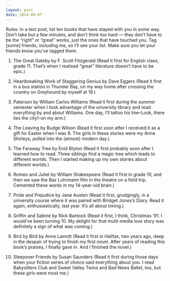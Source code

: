 ```yaml
---
layout: post
date: 2014-09-07
---
```


Rules: In a text post, list ten books that have stayed with you in some way. Don’t take but a few minutes, and don’t think too hard — they don’t have to be the “right” or “great” works, just the ones that have touched you. Tag [some] friends, including me, so I’ll see your list. Make sure you let your friends know you’ve tagged them.

1. The Great Gatsby by F. Scott Fitzgerald (Read it first for English class, grade 11. That’s when I realised “great” literature doesn’t have to be epic.)

2. Heartbreaking Work of Staggering Genius by Dave Eggers (Read it first in a bus station in Thunder Bay, on my way home after crossing the country on Greyhound by myself at 19.)

3. Paterson by William Carlos Williams (Read it first during the summer semester when I took advantage of the university library and read everything by and about Williams. One day, I’ll tattoo his line–Look, there lies the city!–on my arm.)

4. The Leaving by Budge Wilson (Read it first soon after I received it as a gift for Easter when I was 9. The girls in these stories were my Anne Shirleys, pulled into the (almost) modern day.)

5. The Faraway Tree by Enid Blyton (Read it first probably soon after I learned how to read. Three siblings find a magic tree which leads to different worlds. Then I started making up my own stories about different worlds.)

6. Romeo and Juliet by William Shakespeare (Read it first in grade 10, and then we saw the Baz Luhrmann film in the theatre on a field trip. Cemented these words in my 14-year-old brain.)

7. Pride and Prejudice by Jane Austen (Read it first, grudgingly, in a university course where it was paired with Bridget Jones’s Diary. Read it again, enthusiastically, last year. It’s all about timing.)

8. Griffin and Sabine by Nick Bantock (Read it first, I think, Christmas ‘91. I would’ve been turning 10. My delight for that multi-media love story was definitely a sign of what was coming.)

9. Bird by Bird by Anne Lamott (Read it first in Halifax, two years ago, deep in the despair of trying to finish my first novel. After years of reading this book’s praises, I finally gave in. And I finished the novel.)

10. Sleepover Friends by Susan Saunders (Read it first during those days when your fiction series of choice said everything about you. I read Babysitters Club and Sweet Valley Twins and Bad News Ballet, too, but these girls were most me.)
